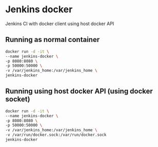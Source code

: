 # Jenkins docker
Jenkins CI with docker client using host docker API

## Running as normal container
```bash
docker run -d -it \
--name jenkins-docker \
-p 8080:8080 \
-p 50000:50000 \
-v /var/jenkins_home:/var/jenkins_home \
jenkins-docker
```

## Running using host docker API (using docker socket)
```bash
docker run -d -it \ 
--name jenkins-docker \ 
-p 8080:8080 \
-p 50000:50000 \
-v /var/jenkins_home:/var/jenkins_home \
-v /var/run/docker.sock:/var/run/docker.sock
jenkins-docker
```

